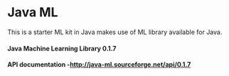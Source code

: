 # Java ML
This is a starter ML kit in Java makes use of ML library available for Java.
#### Java Machine Learning Library 0.1.7
#### API documentation -http://java-ml.sourceforge.net/api/0.1.7